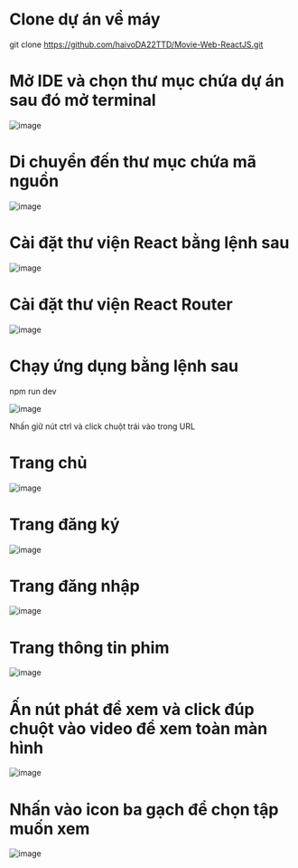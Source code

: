 # Clone dự án về máy 
  git clone https://github.com/haivoDA22TTD/Movie-Web-ReactJS.git
# Mở IDE và chọn thư mục chứa dự án sau đó mở terminal
  ![image](https://github.com/user-attachments/assets/9a1f77cf-4cc6-41e7-8267-88382381ab76)
# Di chuyển đến thư mục chứa mã nguồn
  ![image](https://github.com/user-attachments/assets/7f4dd11c-1d74-4111-a1da-31c6f4e833b5)
# Cài đặt thư viện React bằng lệnh sau 
  ![image](https://github.com/user-attachments/assets/0f351d31-6e7a-45f5-a025-f1b9237feeaf)
# Cài đặt thư viện React Router
  ![image](https://github.com/user-attachments/assets/b3b49e61-9d9d-4390-b55e-2d7925fa4927)
# Chạy ứng dụng bằng lệnh sau
  npm run dev

  
  ![image](https://github.com/user-attachments/assets/21a6866d-c71d-4c07-8c74-e261e618bcf5)

  
  Nhấn giữ nút ctrl và click chuột trái vào trong URL
# Trang chủ
  ![image](https://github.com/user-attachments/assets/40550446-a790-4d47-b90b-2e7c8df68508)
# Trang đăng ký
  ![image](https://github.com/user-attachments/assets/5633255a-d4c3-49d0-9456-4cbfd2a60e7a)
# Trang đăng nhập
  ![image](https://github.com/user-attachments/assets/01842153-fcaf-461b-ba34-d79c819448d6)
# Trang thông tin phim 
  ![image](https://github.com/user-attachments/assets/f1847ec0-43b5-4e9a-89ea-fb7874917836)
 # Ấn nút phát để xem và click đúp chuột vào video để xem toàn màn hình
   ![image](https://github.com/user-attachments/assets/d6bc5160-6f44-43ba-9732-2d7c084250e7)
  # Nhấn vào icon ba gạch để chọn tập muốn xem 
   ![image](https://github.com/user-attachments/assets/ed30b7f1-7eb5-4f26-bb5d-37250ef20b87)

  








  
